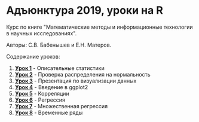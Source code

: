# Адъюнктура 2019, уроки на R

Курс по книге "Математические методы и информационные технологии в научных исследованиях". 

Авторы: С.В. Бабенышев и Е.Н. Матеров. 

Содержание уроков:

1. [**Урок 1**](https://github.com/materov/RStudy/tree/master/Lesson%201) - Описательные статистики
2. [**Урок 2**](https://github.com/materov/RStudy/tree/master/Lesson%202) - Проверка распределения на нормальность
3. [**Урок 3**](https://github.com/materov/RStudy/blob/master/VisualisationSlides/) - Презентация по визуализации данных
4. [**Урок 4**](https://github.com/materov/RStudy/tree/master/Lesson%204) - Введение в ggplot2
5. [**Урок 5**](https://github.com/materov/RStudy/tree/master/Lesson%205) - Корреляции
6. [**Урок 6**](https://github.com/materov/RStudy/tree/master/Lesson%206) - Регрессия
7. [**Урок 7**](https://github.com/materov/RStudy/tree/master/Lesson%207) - Множественная регрессия
8. [**Урок 8**](https://github.com/materov/RStudy/tree/master/Lesson%208) - Временные ряды
